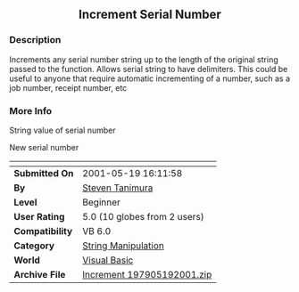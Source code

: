 ﻿<div align="center">

## Increment Serial Number


</div>

### Description

Increments any serial number string up to the length of the original string passed to the function. Allows serial string to have delimiters. This could be useful to anyone that require automatic incrementing of a number, such as a job number, receipt number, etc
 
### More Info
 
String value of serial number

New serial number


<span>             |<span>
---                |---
**Submitted On**   |2001-05-19 16:11:58
**By**             |[Steven Tanimura](https://github.com/Planet-Source-Code/PSCIndex/blob/master/ByAuthor/steven-tanimura.md)
**Level**          |Beginner
**User Rating**    |5.0 (10 globes from 2 users)
**Compatibility**  |VB 6\.0
**Category**       |[String Manipulation](https://github.com/Planet-Source-Code/PSCIndex/blob/master/ByCategory/string-manipulation__1-5.md)
**World**          |[Visual Basic](https://github.com/Planet-Source-Code/PSCIndex/blob/master/ByWorld/visual-basic.md)
**Archive File**   |[Increment 197905192001\.zip](https://github.com/Planet-Source-Code/steven-tanimura-increment-serial-number__1-23288/archive/master.zip)








